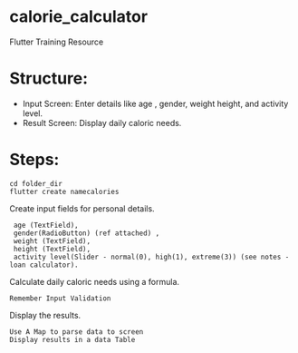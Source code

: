 # calorie_calculator
Flutter Training Resource

# Structure:
- Input Screen: Enter details like age , gender, weight  height, and activity level.
- Result Screen: Display daily caloric needs.
# Steps:
```
cd folder_dir
flutter create namecalories
```
Create input fields for personal details.
```
 age (TextField), 
 gender(RadioButton) (ref attached) , 
 weight (TextField), 
 height (TextField), 
 activity level(Slider - normal(0), high(1), extreme(3)) (see notes - loan calculator).
```

Calculate daily caloric needs using a formula.
``` 
Remember Input Validation
```

Display the results.
```
Use A Map to parse data to screen
Display results in a data Table

```